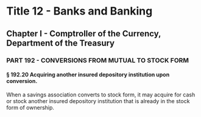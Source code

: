 
# Title 12 - Banks and Banking
## Chapter I - Comptroller of the Currency, Department of the Treasury
### PART 192 - CONVERSIONS FROM MUTUAL TO STOCK FORM
#### § 192.20 Acquiring another insured depository institution upon conversion.

When a savings association converts to stock form, it may acquire for cash or stock another insured depository institution that is already in the stock form of ownership.
